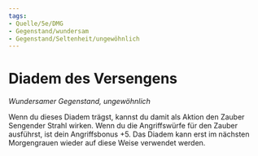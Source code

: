 ```yaml
---
tags:
- Quelle/5e/DMG
- Gegenstand/wundersam
- Gegenstand/Seltenheit/ungewöhnlich
---
```

# Diadem des Versengens
_Wundersamer Gegenstand, ungewöhnlich_

Wenn du dieses Diadem trägst, kannst du damit als Aktion den Zauber Sengender Strahl wirken. Wenn du die Angriffswürfe für den Zauber ausführst, ist dein Angriffsbonus +5. Das Diadem kann erst im nächsten Morgengrauen wieder auf diese Weise verwendet werden.
